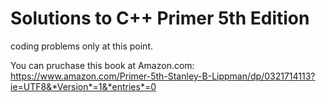 # Solutions to C++ Primer 5th Edition

coding problems only at this point.

You can pruchase this book at Amazon.com: <https://www.amazon.com/Primer-5th-Stanley-B-Lippman/dp/0321714113?ie=UTF8&*Version*=1&*entries*=0>
